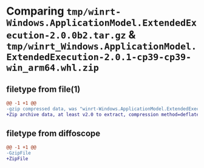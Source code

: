 # Comparing `tmp/winrt-Windows.ApplicationModel.ExtendedExecution-2.0.0b2.tar.gz` & `tmp/winrt_Windows.ApplicationModel.ExtendedExecution-2.0.1-cp39-cp39-win_arm64.whl.zip`

## filetype from file(1)

```diff
@@ -1 +1 @@
-gzip compressed data, was "winrt-Windows.ApplicationModel.ExtendedExecution-2.0.0b2.tar", last modified: Sat Dec  2 18:19:57 2023, max compression
+Zip archive data, at least v2.0 to extract, compression method=deflate
```

## filetype from diffoscope

```diff
@@ -1 +1 @@
-GzipFile
+ZipFile
```

